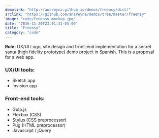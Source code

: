 ```yaml
---
demolink: "http://anareyna.github.io/demos/freensy/dist/"
srclink: "https://github.com/anareyna/demos/tree/master/freensy"
image: "code/freensy-mockup.jpg"
date: "2016-11-20T23:01:31-05:00"
title: "Freensy"
category: "code"
---
```


**Role:** UX/UI Logo, site design and front-end implementation for a secret santa (high fidelity prototype) demo project in Spanish. This is a proposal for a web app.

### UX/UI tools:

-   Sketch app
-   Invision app

### Front-end tools:

-   Gulp.js
-   Flexbox (CSS)
-   Stylus (CSS preprocessor)
-   Pug (HTML preprocessor)
-   Javascript / jQuery
